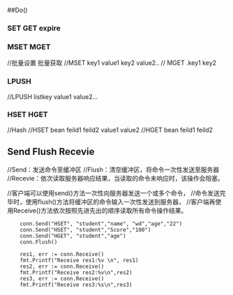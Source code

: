 
##Do()

### SET GET expire

### MSET MGET
//批量设置 批量获取
//MSET key1 value1 key2 value2..
// MGET .key1 key2
### LPUSH
//LPUSH listkey value1 value2...
### HSET HGET
//Hash
//HSET bean feild1 feild2 value1 value2
//HGET bean feild1 feild2
## Send Flush Recevie
//Send：发送命令至缓冲区
//Flush：清空缓冲区，将命令一次性发送至服务器
//Recevie：依次读取服务器响应结果，当读取的命令未响应时，该操作会阻塞。

//客户端可以使用send()方法一次性向服务器发送一个或多个命令，
//命令发送完毕时，使用flush()方法将缓冲区的命令输入一次性发送到服务器，
//客户端再使用Receive()方法依次按照先进先出的顺序读取所有命令操作结果。

```golag
    conn.Send("HSET", "student","name", "wd","age","22")
    conn.Send("HSET", "student","Score","100")
    conn.Send("HGET", "student","age")
    conn.Flush()
    
    res1, err := conn.Receive()
    fmt.Printf("Receive res1:%v \n", res1)
    res2, err := conn.Receive()
    fmt.Printf("Receive res2:%v\n",res2)
    res3, err := conn.Receive()
    fmt.Printf("Receive res3:%s\n",res3)

```
